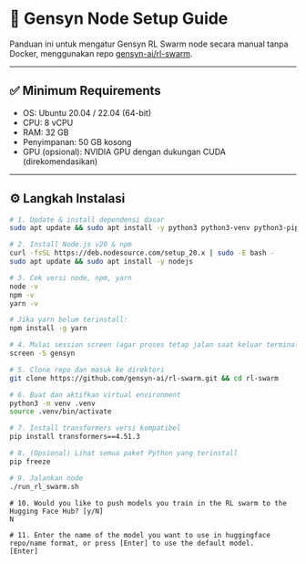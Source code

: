 # 🧠 Gensyn Node Setup Guide 

Panduan ini untuk mengatur Gensyn RL Swarm node secara manual tanpa Docker, menggunakan repo [gensyn-ai/rl-swarm](https://github.com/gensyn-ai/rl-swarm).

---

## ✅ Minimum Requirements

- OS: Ubuntu 20.04 / 22.04 (64-bit)
- CPU: 8 vCPU
- RAM: 32 GB
- Penyimpanan: 50 GB kosong
- GPU (opsional): NVIDIA GPU dengan dukungan CUDA (direkomendasikan)

---

## ⚙️ Langkah Instalasi

```bash
# 1. Update & install dependensi dasar
sudo apt update && sudo apt install -y python3 python3-venv python3-pip curl wget screen git lsof
```
```bash
# 2. Install Node.js v20 & npm
curl -fsSL https://deb.nodesource.com/setup_20.x | sudo -E bash -
sudo apt update && sudo apt install -y nodejs
```
```bash
# 3. Cek versi node, npm, yarn
node -v
npm -v
yarn -v

# Jika yarn belum terinstall:
npm install -g yarn
```
```bash
# 4. Mulai session screen (agar proses tetap jalan saat keluar terminal)
screen -S gensyn
```
```bash
# 5. Clone repo dan masuk ke direktori
git clone https://github.com/gensyn-ai/rl-swarm.git && cd rl-swarm
```
```bash
# 6. Buat dan aktifkan virtual environment
python3 -m venv .venv
source .venv/bin/activate
```
```bash
# 7. Install transformers versi kompatibel
pip install transformers==4.51.3
```
```bash
# 8. (Opsional) Lihat semua paket Python yang terinstall
pip freeze
```
```bash
# 9. Jalankan node
./run_rl_swarm.sh
```
```
# 10. Would you like to push models you train in the RL swarm to the Hugging Face Hub? [y/N]
N

# 11. Enter the name of the model you want to use in huggingface repo/name format, or press [Enter] to use the default model.
[Enter]
